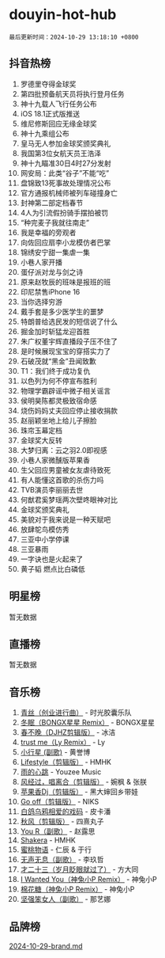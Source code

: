 # douyin-hot-hub

`最后更新时间：2024-10-29 13:18:10 +0800`

## 抖音热榜

1. 罗德里夺得金球奖
1. 第四批预备航天员将执行登月任务
1. 神十九载人飞行任务公布
1. iOS 18.1正式版推送
1. 维尼修斯回应无缘金球奖
1. 神十九乘组公布
1. 皇马无人参加金球奖颁奖典礼
1. 我国第3位女航天员王浩泽
1. 神十九瞄准30日4时27分发射
1. 网安局：此类“谷子”不能“吃”
1. 盘锦致13死事故处理情况公布
1. 官方通报机械师被列车碰撞身亡
1. 封神第二部定档春节
1. 4人为引流假扮骑手摆拍被罚
1. “种完麦子我就往南走”
1. 我是幸福的旁观者
1. 向佐回应扇李小龙模仿者巴掌
1. 锦绣安宁甜一集虐一集
1. 小巷人家开播
1. 蛋仔派对龙与剑之诗
1. 原来赵牧辰的班味是报班的班
1. 印尼禁售iPhone 16
1. 当你选择穷游
1. 戴手套是多少医学生的噩梦
1. 特朗普给选民发的短信说了什么
1. 掘金加时斩猛龙迎首胜
1. 朱广权董宇辉直播段子压不住了
1. 是时候展现宝宝的穿搭实力了
1. 石破茂就“黑金”丑闻致歉
1. T1：我们终于成功复仇
1. 以色列为何不停宣布胜利
1. 物理学霸辟谣中微子相关谣言
1. 侯明昊陈都灵极致宿命感
1. 烧伤妈妈丈夫回应停止接收捐款
1. 赵丽颖坐地上给儿子擦脸
1. 珠帘玉幕定档
1. 金球奖大反转
1. 大梦归离：云之羽2.0即视感
1. 小巷人家微醺版苹果香
1. 生父回应男童被女友虐待致死
1. 有人能懂这首歌的杀伤力吗
1. TVB演员李丽丽去世
1. 何猷君奚梦瑶两次壁咚眼神对比
1. 金球奖颁奖典礼
1. 美貌对于我来说是一种天赋吧
1. 放肆鸵鸟模仿秀
1. 三亚中小学停课
1. 三亚暴雨
1. 一字诀也是火起来了
1. 黄子韬 燃点比白磷低

## 明星榜

暂无数据

## 直播榜

暂无数据

## 音乐榜

1. [青丝（创业进行曲）](https://sf3-cdn-tos.douyinstatic.com/obj/tos-cn-ve-2774/ooYARJB5iBRNhCOkDsS3BAKW91CIMoQfwzwKLi) - 时光胶囊乐队
1. [冬眠（BONGX星星 Remix）](https://sf5-hl-cdn-tos.douyinstatic.com/obj/tos-cn-ve-2774/oMCfFFoE3LwQ7agAgOIG4ieExqkeAsxNBEkLdz) - BONGX星星
1. [春不晚（DJHZ剪辑版）](https://sf3-cdn-tos.douyinstatic.com/obj/tos-cn-ve-2774/osEZa7YZ6wNo9QDABgfGFaCQKRQTNafsBJDnKt) - 冰洁
1. [trust me（Ly Remix）](https://sf5-hl-cdn-tos.douyinstatic.com/obj/tos-cn-ve-2774/oUo1M8fz5AfmMSExABQQKFE0eCMWgsiccfqrMA) - Ly
1. [小行星 (副歌)](https://sf5-hl-cdn-tos.douyinstatic.com/obj/tos-cn-ve-2774/oArWEvgkJwVsB0KMIw6iBsAoHAciIjJqzWeTQr) - 黄誉博
1. [Lifestyle（剪辑版）](https://sf3-cdn-tos.douyinstatic.com/obj/tos-cn-ve-2774/owfqGgjwG3V5lCLaAIezFMeg3LtuKNBaZKgzPV) - HMHK
1. [雨的心跳](https://sf5-hl-cdn-tos.douyinstatic.com/obj/tos-cn-ve-2774/o0vI5NZuiJgxWIQQFhXO0RTrsiIAsBSiMIECz) - Youzee Music
1. [风经过，唱离合（剪辑版）](https://sf5-hl-cdn-tos.douyinstatic.com/obj/tos-cn-ve-2774/okllg5DG2MmUF3aiiDfBZx6ZLvfwOTtbCEAHyI) - 婉枫 & 张朕
1. [苹果香Dj（剪辑版）](https://sf5-hl-cdn-tos.douyinstatic.com/obj/tos-cn-ve-2774/oEeIEQbYGAOspCTRAIeYF4Ok8LgZ8NBaRe4ztR) - 黑大婶回乡带娃
1. [Go off（剪辑版）](https://sf3-cdn-tos.douyinstatic.com/obj/tos-cn-ve-2774/oYLJZTCGnIQBt2BsMBCFksOEMnDQesCr2gfZ7N) - NIKS
1. [白鸽乌鸦相爱的戏码](https://sf5-hl-cdn-tos.douyinstatic.com/obj/tos-cn-ve-2774/oMVVEf6eDAOmFtNtCsEqKpIorBDM8Nkg6TZRqC) - 皮卡潘
1. [秋风（剪辑版）](https://sf5-hl-cdn-tos.douyinstatic.com/obj/tos-cn-ve-2774/ocGaU84LfAfzMd2wbXdQFpCGhBiXg82JNMRRie) - 四熹丸子
1. [You R（副歌）](https://sf5-hl-cdn-tos.douyinstatic.com/obj/tos-cn-ve-2774/oc0MZn9aEfLkCFLIxKQQcgBjS9mBBuDttYPfZ1) - 赵露思
1. [Shakera](https://sf3-cdn-tos.douyinstatic.com/obj/tos-cn-ve-2774/ocKtEBgQ8FiQCBDf3nj9Z9gEGEQ4fAZDYEocLY) - HMHK
1. [蜜桃物语](https://sf5-hl-cdn-tos.douyinstatic.com/obj/tos-cn-ve-2774/oIhOSCZtIACtYU4XQkngiW9kCBfVD1Fz9IYeqL) - 仁辰 & 于行
1. [无声无息（副歌）](https://sf3-cdn-tos.douyinstatic.com/obj/tos-cn-ve-2774/osmzBBdYMBoz2NHW7AYiZEErnITswCiYzuA3Nf) - 李玖哲
1. [才二十三（岁月眨眼就过了）](https://sf3-cdn-tos.douyinstatic.com/obj/tos-cn-ve-2774/oYAvkTrUXEBMWYUbL3nl8i01MJ5skiIZASC2H) - 方大同
1. [I Wanted You（神兔小P Remix）](https://sf5-hl-cdn-tos.douyinstatic.com/obj/tos-cn-ve-2774/o4CAubmDQdZeEkstFnCvKIMDag8D2BSBOjfNuh) - 神兔小P
1. [棉花糖（神兔小P Remix）](https://sf5-hl-cdn-tos.douyinstatic.com/obj/tos-cn-ve-2774/o0pEDf1GaEfEYJ1FbgOAFCITQ1zeFD3kgBWGcG) - 神兔小P
1. [坚强笨女人（副歌）](https://sf5-hl-cdn-tos.douyinstatic.com/obj/tos-cn-ve-2774/ospNInQiZvGWyBVg5zkNsAMct5uJIg1CrZiPL) - 那艺娜

## 品牌榜

[2024-10-29-brand.md](2024-10-29-brand.md)

